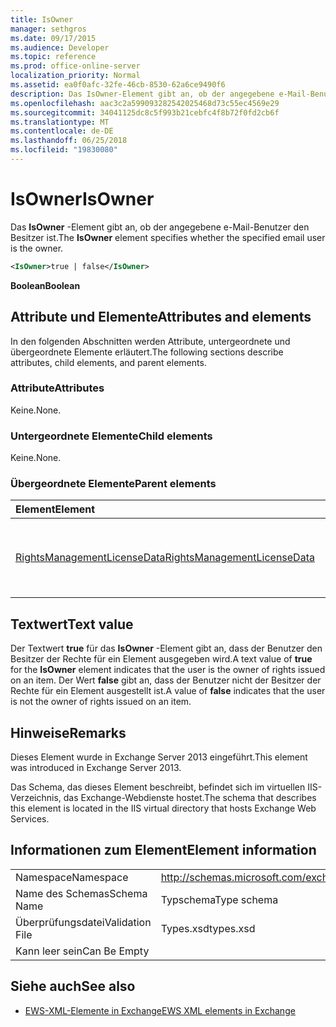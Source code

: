 ```yaml
---
title: IsOwner
manager: sethgros
ms.date: 09/17/2015
ms.audience: Developer
ms.topic: reference
ms.prod: office-online-server
localization_priority: Normal
ms.assetid: ea0f0afc-32fe-46cb-8530-62a6ce9490f6
description: Das IsOwner-Element gibt an, ob der angegebene e-Mail-Benutzer den Besitzer ist.
ms.openlocfilehash: aac3c2a599093282542025468d73c55ec4569e29
ms.sourcegitcommit: 34041125dc8c5f993b21cebfc4f8b72f0fd2cb6f
ms.translationtype: MT
ms.contentlocale: de-DE
ms.lasthandoff: 06/25/2018
ms.locfileid: "19830080"
---
```

# <a name="isowner"></a><span data-ttu-id="56960-103">IsOwner</span><span class="sxs-lookup"><span data-stu-id="56960-103">IsOwner</span></span>

<span data-ttu-id="56960-104">Das **IsOwner** -Element gibt an, ob der angegebene e-Mail-Benutzer den Besitzer ist.</span><span class="sxs-lookup"><span data-stu-id="56960-104">The **IsOwner** element specifies whether the specified email user is the owner.</span></span> 
  
```XML
<IsOwner>true | false</IsOwner>
```

 <span data-ttu-id="56960-105">**Boolean**</span><span class="sxs-lookup"><span data-stu-id="56960-105">**Boolean**</span></span>
## <a name="attributes-and-elements"></a><span data-ttu-id="56960-106">Attribute und Elemente</span><span class="sxs-lookup"><span data-stu-id="56960-106">Attributes and elements</span></span>

<span data-ttu-id="56960-107">In den folgenden Abschnitten werden Attribute, untergeordnete und übergeordnete Elemente erläutert.</span><span class="sxs-lookup"><span data-stu-id="56960-107">The following sections describe attributes, child elements, and parent elements.</span></span>
  
### <a name="attributes"></a><span data-ttu-id="56960-108">Attribute</span><span class="sxs-lookup"><span data-stu-id="56960-108">Attributes</span></span>

<span data-ttu-id="56960-109">Keine.</span><span class="sxs-lookup"><span data-stu-id="56960-109">None.</span></span>
  
### <a name="child-elements"></a><span data-ttu-id="56960-110">Untergeordnete Elemente</span><span class="sxs-lookup"><span data-stu-id="56960-110">Child elements</span></span>

<span data-ttu-id="56960-111">Keine.</span><span class="sxs-lookup"><span data-stu-id="56960-111">None.</span></span>
  
### <a name="parent-elements"></a><span data-ttu-id="56960-112">Übergeordnete Elemente</span><span class="sxs-lookup"><span data-stu-id="56960-112">Parent elements</span></span>

|<span data-ttu-id="56960-113">**Element**</span><span class="sxs-lookup"><span data-stu-id="56960-113">**Element**</span></span>|<span data-ttu-id="56960-114">**Beschreibung**</span><span class="sxs-lookup"><span data-stu-id="56960-114">**Description**</span></span>|
|:-----|:-----|
|[<span data-ttu-id="56960-115">RightsManagementLicenseData</span><span class="sxs-lookup"><span data-stu-id="56960-115">RightsManagementLicenseData</span></span>](rightsmanagementlicensedata.md) <br/> |<span data-ttu-id="56960-116">Gibt Informationen zu den Rights Management-Lizenz.</span><span class="sxs-lookup"><span data-stu-id="56960-116">Specifies information about the rights management license.</span></span>  <br/> |
   
## <a name="text-value"></a><span data-ttu-id="56960-117">Textwert</span><span class="sxs-lookup"><span data-stu-id="56960-117">Text value</span></span>

<span data-ttu-id="56960-118">Der Textwert **true** für das **IsOwner** -Element gibt an, dass der Benutzer den Besitzer der Rechte für ein Element ausgegeben wird.</span><span class="sxs-lookup"><span data-stu-id="56960-118">A text value of **true** for the **IsOwner** element indicates that the user is the owner of rights issued on an item.</span></span> <span data-ttu-id="56960-119">Der Wert **false** gibt an, dass der Benutzer nicht der Besitzer der Rechte für ein Element ausgestellt ist.</span><span class="sxs-lookup"><span data-stu-id="56960-119">A value of **false** indicates that the user is not the owner of rights issued on an item.</span></span> 
  
## <a name="remarks"></a><span data-ttu-id="56960-120">Hinweise</span><span class="sxs-lookup"><span data-stu-id="56960-120">Remarks</span></span>

<span data-ttu-id="56960-121">Dieses Element wurde in Exchange Server 2013 eingeführt.</span><span class="sxs-lookup"><span data-stu-id="56960-121">This element was introduced in Exchange Server 2013.</span></span>
  
<span data-ttu-id="56960-122">Das Schema, das dieses Element beschreibt, befindet sich im virtuellen IIS-Verzeichnis, das Exchange-Webdienste hostet.</span><span class="sxs-lookup"><span data-stu-id="56960-122">The schema that describes this element is located in the IIS virtual directory that hosts Exchange Web Services.</span></span>
  
## <a name="element-information"></a><span data-ttu-id="56960-123">Informationen zum Element</span><span class="sxs-lookup"><span data-stu-id="56960-123">Element information</span></span>

|||
|:-----|:-----|
|<span data-ttu-id="56960-124">Namespace</span><span class="sxs-lookup"><span data-stu-id="56960-124">Namespace</span></span>  <br/> |http://schemas.microsoft.com/exchange/services/2006/types  <br/> |
|<span data-ttu-id="56960-125">Name des Schemas</span><span class="sxs-lookup"><span data-stu-id="56960-125">Schema Name</span></span>  <br/> |<span data-ttu-id="56960-126">Typschema</span><span class="sxs-lookup"><span data-stu-id="56960-126">Type schema</span></span>  <br/> |
|<span data-ttu-id="56960-127">Überprüfungsdatei</span><span class="sxs-lookup"><span data-stu-id="56960-127">Validation File</span></span>  <br/> |<span data-ttu-id="56960-128">Types.xsd</span><span class="sxs-lookup"><span data-stu-id="56960-128">types.xsd</span></span>  <br/> |
|<span data-ttu-id="56960-129">Kann leer sein</span><span class="sxs-lookup"><span data-stu-id="56960-129">Can Be Empty</span></span>  <br/> ||
   
## <a name="see-also"></a><span data-ttu-id="56960-130">Siehe auch</span><span class="sxs-lookup"><span data-stu-id="56960-130">See also</span></span>



- [<span data-ttu-id="56960-131">EWS-XML-Elemente in Exchange</span><span class="sxs-lookup"><span data-stu-id="56960-131">EWS XML elements in Exchange</span></span>](ews-xml-elements-in-exchange.md)

